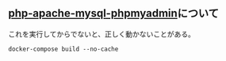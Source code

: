## [php-apache-mysql-phpmyadmin](https://github.com/null8r/docker-compose/tree/master/php-apache-mysql-phpmyadmin)について
これを実行してからでないと、正しく動かないことがある。
```
docker-compose build --no-cache
```
